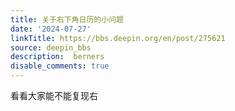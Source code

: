 ```yaml
---
title: 关于右下角日历的小问题
date: '2024-07-27'
linkTitle: https://bbs.deepin.org/en/post/275621
source: deepin_bbs
description:  berners 
disable_comments: true
---
```

看看大家能不能复现右
